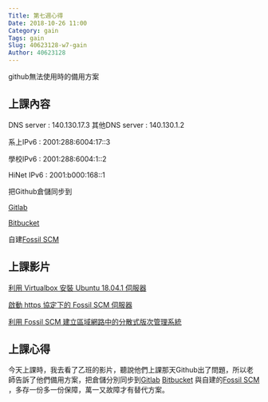 ```yaml
---
Title: 第七週心得
Date: 2018-10-26 11:00
Category: gain
Tags: gain
Slug: 40623128-w7-gain
Author: 40623128
---
```


github無法使用時的備用方案

<!-- PELICAN_END_SUMMARY -->

上課內容
----

DNS server : 140.130.17.3
其他DNS server : 140.130.1.2

系上IPv6 : 2001:288:6004:17::3

學校IPv6 : 2001:288:6004:1::2

HiNet IPv6 : 2001:b000:168::1

把Github倉儲同步到

[Gitlab](https://about.gitlab.com/pricing/#gitlab-com)

[Bitbucket](https://bitbucket.org/product/pricing)

自建[Fossil SCM](https://about.gitlab.com/pricing/#gitlab-com)

上課影片
----

[利用 Virtualbox 安裝 Ubuntu 18.04.1 伺服器](https://www.youtube.com/watch?v=JA75HIMhIgk)

[啟動 https 協定下的 Fossil SCM 伺服器](https://www.youtube.com/watch?v=nju615KXghM)

[利用 Fossil SCM 建立區域網路中的分散式版次管理系統](https://www.youtube.com/watch?v=hCyeqgfh02w)



上課心得
----

今天上課時，我去看了乙班的影片，聽說他們上課那天Github出了問題，所以老師告訴了他們備用方案，把倉儲分別同步到[Gitlab](https://about.gitlab.com/pricing/#gitlab-com)
[Bitbucket](https://bitbucket.org/product/pricing)
與自建的[Fossil SCM](https://about.gitlab.com/pricing/#gitlab-com)
，多存一份多一份保障，萬一又故障才有替代方案。




